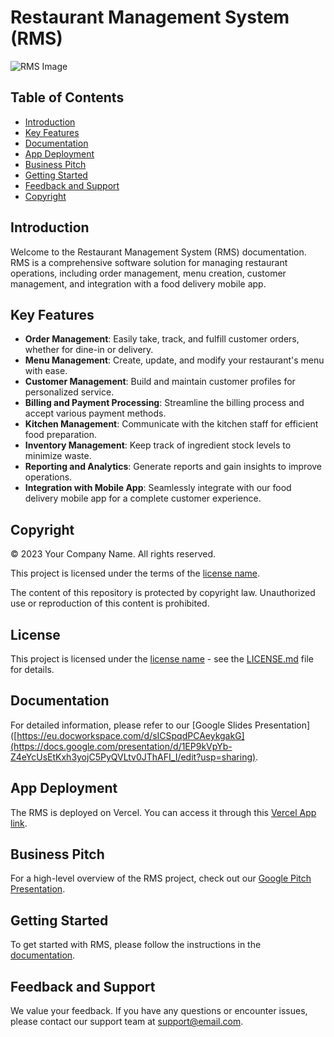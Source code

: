 # Restaurant Management System (RMS)

![RMS Image](src/assets/Login%20Page.png) 

## Table of Contents
- [Introduction](#introduction)
- [Key Features](#key-features)
- [Documentation](#documentation)
- [App Deployment](#app-deployment)
- [Business Pitch](#business-pitch)
- [Getting Started](#getting-started)
- [Feedback and Support](#feedback-and-support)
- [Copyright](#copyright)

## Introduction

Welcome to the Restaurant Management System (RMS) documentation. RMS is a comprehensive software solution for managing restaurant operations, including order management, menu creation, customer management, and integration with a food delivery mobile app.

## Key Features

- **Order Management**: Easily take, track, and fulfill customer orders, whether for dine-in or delivery.
- **Menu Management**: Create, update, and modify your restaurant's menu with ease.
- **Customer Management**: Build and maintain customer profiles for personalized service.
- **Billing and Payment Processing**: Streamline the billing process and accept various payment methods.
- **Kitchen Management**: Communicate with the kitchen staff for efficient food preparation.
- **Inventory Management**: Keep track of ingredient stock levels to minimize waste.
- **Reporting and Analytics**: Generate reports and gain insights to improve operations.
- **Integration with Mobile App**: Seamlessly integrate with our food delivery mobile app for a complete customer experience.

## Copyright

© 2023 Your Company Name. All rights reserved.

This project is licensed under the terms of the [license name](LICENSE.md).

The content of this repository is protected by copyright law. Unauthorized use or reproduction of this content is prohibited.

## License

This project is licensed under the [license name](LICENSE.md) - see the [LICENSE.md](LICENSE.md) file for details.

## Documentation

For detailed information, please refer to our [Google Slides Presentation]([https://eu.docworkspace.com/d/sICSpqdPCAeykgakG](https://docs.google.com/presentation/d/1EP9kVpYb-Z4eYcUsEtKxh3yojC5PyQVLtv0JThAFI_I/edit?usp=sharing).

## App Deployment

The RMS is deployed on Vercel. You can access it through this [Vercel App link](https://restaurant-system-management.vercel.app/).

## Business Pitch

For a high-level overview of the RMS project, check out our [Google Pitch Presentation](https://drive.google.com/file/d/1nCfdGlX_eTzgoTRqwMjMXaOm0CEsLe2m/view?usp=sharing).

## Getting Started

To get started with RMS, please follow the instructions in the [documentation](insert_documentation_link_here).

## Feedback and Support

We value your feedback. If you have any questions or encounter issues, please contact our support team at [support@email.com](mailto:support@email.com).
